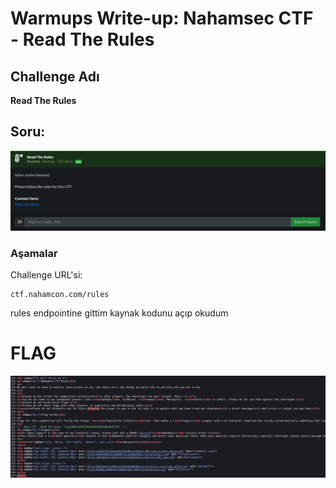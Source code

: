 # Warmups Write-up: Nahamsec CTF - Read The Rules

##  Challenge Adı
**Read The Rules**

## Soru:

![image](simage-4.png)

### Aşamalar


Challenge URL'si:
```
ctf.nahamcon.com/rules
```
rules endpointine gittim kaynak kodunu açıp okudum 

# FLAG

![image 3](simage-3.png)

